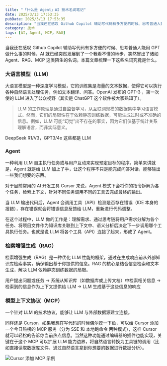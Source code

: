 ```yaml
---
title: "「什么是 Agent」AI 技术名词笔记"
date: 2025/3/13 17:53:35
pubDate: 2025/3/13 17:53:35
description: "当我还在感叹 Github Copilot 辅助写代码有多方便的时候、思考普通人能用 GPT 做什么事的时候，AI 就已经突然发展到了一个我看不懂的地步，突然冒出了诸如 Agent、RAG、MCP 这类陌生的名词。本篇文章梳理一下这些名词究竟是什么。"
category: 技术
tags: [AI, Agent, MCP, RAG]
---
```


当我还在感叹 Github Copilot 辅助写代码有多方便的时候、思考普通人能用 GPT 做什么事的时候，AI 就已经突然发展到了一个我看不懂的地步，突然冒出了诸如 Agent、RAG、MCP 这类陌生的名词。本篇文章梳理一下这些名词究竟是什么。

### 大语言模型（LLM）

大语言模型是一种深度学习模型，它的训练集是海量的文本数据，使得它可以执行各种自然语言处理任务，例如文本翻译、问答。OpenAI 发布的 GPT-3 ，第一次使的 LLM 进入了公众视野（其实是 ChatGPT 这个软件被大家熟知了）。

> LLM 的工作原理是通过自监督学习，从互联网规模的数据集中学习语言模式。然而，它们的局限性在于依赖静态训练数据，可能生成过时或不准确的信息。例如，LLM 可能“幻觉”出不存在的事实，因为它们仅基于统计关系理解语言，而非实际意义。

DeepSeek R1/V3，GPT3/4o 这些都是 LLM

### Agent

一种利用 LLM 自主执行任务或与用户互动来实现预定目标的程序。简单来讲就是，Agent 就是给 LLM 加上了手，让这个程序不只是能完成问答对话，能够输出一些我们想要的东西。

对于目前常用的 AI 开发工具 Cursor 来说，Agent 模式下会将你的指令拆解为各个任务，检索上下文，针对不同任务调用不同的工具去完成最终的输出。

当 LLM 输出代码后，Agent 会调用工具（API）检测是否存在错误（IDE 本身的报错），存在错误就会将错误信息反馈给 LLM，重新进行代码调整。

在这个过程中，LLM 做的工作是：理解需求、通过思考链将用户需求分解为各个任务、将项目文件作为知识库关联到上下文中、语义分析后决定下一步调用哪个工具执行任务。也就是说 LLM 将各个工具（API）连接了起来，形成了 Agent。

### 检索增强生成（RAG）

检索增强生成（RAG）是一种优化 LLM 性能的框架，通过在生成响应前从外部知识库检索事实，确保输出基于你提供的信息。RAG 的核心是结合信息检索和文本生成，解决 LLM 依赖静态训练数据的局限。

用户提出问题或任务 → 系统从知识库（如数据库或上传文档）中检索相关信息 → 检索到的信息作为上下文提供给 LLM → LLM 生成基于这些信息的响应

### 模型上下文协议（MCP）

一个针对 LLM 的技术协议，能够让 LLM 与外部数据源建立连接。

同样还是 Cursor，如果我想在写代码的时候偶尔摸一下鱼，可以给 Cursor 添加一个今日热榜的 MCP 服务（分为 SSE 和 本地跑命令 两种模式），这样 Cursor 就可以轻松的告诉你当前热点信息。当然这种功能通过编辑器的插件也能实现，关键在于这个 MCP 可以扩展 LLM 能力边界，将自然语言转换为工具链的调用（比如直接读取数据库文件，通过自然语言拿到你想要的数据进行数据分析）。

![Cursor 添加 MCP 示例](https://cdn.jsdelivr.net/gh/qiyuor2/blog-image/img/20250313_cursor_mcp2.png)
